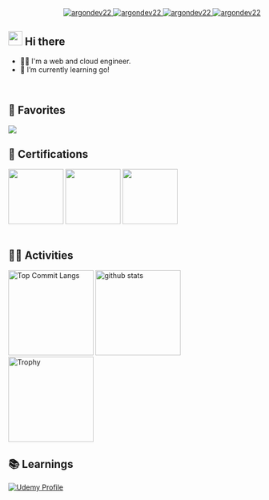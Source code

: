 <div align="right">
  <a href="https://x.com/argondev22/">
    <img src="https://img.shields.io/badge/%40argondev22-4c4c4c?logo=x&logoColor=ffffff&label=X&labelColor=000000" alt="argondev22" />
  </a>
   <a href="https://www.linkedin.com/in/argondev22/">
    <img src="https://img.shields.io/badge/%40argondev22-4c4c4c?logo=inspire&logoColor=ffffff&label=LinkedIn&labelColor=0A66C2" alt="argondev22" />
  </a>
  <a href="https://qiita.com/argondev22/">
    <img src="https://img.shields.io/badge/%40argondev22-4c4c4c?logo=qiita&logoColor=ffffff&label=Quiita&labelColor=7CFC00" alt="argondev22" />
  </a>
    <a href="https://github.com/argondev22/argondev22/">
    <img src="https://img.shields.io/badge/%40argondev22-4c4c4c?logo=speakerdeck&logoColor=ffffff&label=SpeackerDeck&labelColor=009287" alt="argondev22" />
  </a>
</div>

## <img src="https://media.giphy.com/media/hvRJCLFzcasrR4ia7z/giphy.gif" width="28"> Hi there

- 🧑‍💻 I'm a web and cloud engineer.
- 🌱 I’m currently learning go!
<br>

## 🌱 Favorites
<img src="https://skillicons.dev/icons?i=aws,gcp,terraform,docker,kubernetes,github,typescript,next,go,linux" />
<br>

## 🏅 Certifications
<div align="left">
  <img height="110" width="110" src="https://qiita-user-contents.imgix.net/https%3A%2F%2Fqiita-image-store.s3.ap-northeast-1.amazonaws.com%2F0%2F286189%2F1ba586fb-a551-ae20-5905-93fbaa55a0fd.png?ixlib=rb-4.0.0&auto=format&gif-q=60&q=75&w=1400&fit=max&s=0bd20efdcfac97f61245531899c932ad" />
  <img height="110" width="110" src="https://images.credly.com/size/160x160/images/0e284c3f-5164-4b21-8660-0d84737941bc/image.png" />
  <img height="110" width="110" src="https://images.credly.com/size/680x680/images/f0d3fbb9-bfa7-4017-9989-7bde8eaf42b1/image.png" />
</div>
<br>

## 🏃‍♀️ Activities
<div align="left"> 
  <img alt="Top Commit Langs" height="170px" src="http://github-profile-summary-cards.vercel.app/api/cards/repos-per-language?username=argondev22&theme=onedark&exclude=php" />
  <img alt="github stats" height="170px" src="http://github-profile-summary-cards.vercel.app/api/cards/stats?username=argondev22&theme=onedark" />
  <img alt="Trophy" height="170px" src="https://github-profile-trophy.vercel.app/?username=argondev22&theme=onedark&column=7&title=-Stars,-Reviews,-Followers" />
</div>

## 📚 Learnings
<div align="left">
  <a href="https://www.udemy.com/user/cun-lai-biao-ya/">
    <img src="https://img.shields.io/badge/Udemy-A435F0?logo=udemy" alt="Udemy Profile" />
  </a>
</div>
<br>
